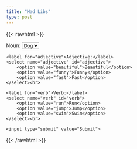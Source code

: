 ```yaml
---
title: "Mad Libs"
type: post
---
```


{{< rawhtml >}}
<form id="madlibsForm" method="POST" action="http://localhost:8081/submit">
    <label for="noun">Noun:</label>
    <select name="noun" id="noun">
        <option value="dog">Dog</option>
        <option value="cat">Cat</option>
        <option value="car">Car</option>
    </select><br>

    <label for="adjective">Adjective:</label>
    <select name="adjective" id="adjective">
        <option value="beautiful">Beautiful</option>
        <option value="funny">Funny</option>
        <option value="fast">Fast</option>
    </select><br>

    <label for="verb">Verb:</label>
    <select name="verb" id="verb">
        <option value="run">Run</option>
        <option value="jump">Jump</option>
        <option value="swim">Swim</option>
    </select><br>

    <input type="submit" value="Submit">
</form>
{{< /rawhtml >}}